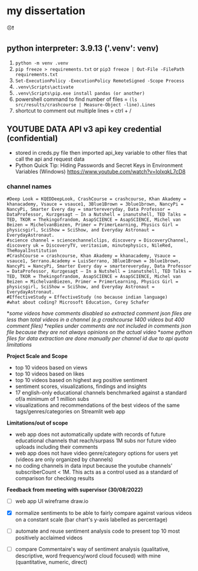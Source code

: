 # my dissertation 
😣❗
## python interpreter: 3.9.13 ('.venv': venv)

1. `python -m venv .venv`
2. `pip freeze > requirements.txt` or `pip3 freeze | Out-File -FilePath requirements.txt`
3. `Set-ExecutionPolicy -ExecutionPolicy RemoteSigned -Scope Process`
4. `.venv\Scripts\activate`
5. `.venv\Scripts\pip.exe install pandas (or another)`
6. powershell command to find number of files = `(ls src/results/crashcourse | Measure-Object -line).Lines`
7. shortcut to comment out multiple lines = ctrl + /

## YOUTUBE DATA API v3 api key credential (confidential)
- stored in creds.py file then imported api_key variable to other files that call the api and request data 
- Python Quick Tip: Hiding Passwords and Secret Keys in Environment Variables (Windows) https://www.youtube.com/watch?v=IolxqkL7cD8

### channel names
```
#Deep Look = KQEDDeepLook, CrashCourse = crashcourse, Khan Akademy = khanacademy, Vsauce = vsauce1, 3Blue1Brown = 3blue1brown, NancyPi = NancyPi, Smarter Every day = smartereveryday, Data Professor = DataProfessor, Kurzgesagt – In a Nutshell = inanutshell, TED Talks = TED, TKOR = Thekingofrandom, AsapSCIENCE = AsapSCIENCE, Michel van Beizen = MichelvanBiezen, Primer = PrimerLearning, Physics Girl = physicsgirl, SciShow = SciShow, and Everyday Astronaut = EverydayAstronaut. 
#science channel = sciencechannelclips, discovery = DiscoveryChannel, discovery uk = DiscoveryTV, veritasium, minutephysics, NileRed, TheRoyalInstitution 
#CrashCourse = crashcourse, Khan Akademy = khanacademy, Vsauce = vsauce1, Serrano.Academy = LuisSerrano, 3Blue1Brown = 3blue1brown, NancyPi = NancyPi, Smarter Every day = smartereveryday, Data Professor = DataProfessor, Kurzgesagt – In a Nutshell = inanutshell, TED Talks = TED, TKOR = Thekingofrandom, AsapSCIENCE = AsapSCIENCE, Michel van Beizen = MichelvanBiezen, Primer = PrimerLearning, Physics Girl = physicsgirl, SciShow = SciShow, and Everyday Astronaut = EverydayAstronaut. 
#EffectiveStudy = EffectiveStudy (no because indian language)
#what about coding? Microsoft Education, Corey Schafer
```


**some videos have comments disabled so extracted comment json files are less than total videos in a channel (e.g crashcourse 1400 videos but 400 comment files)*
**replies under comments are not included in comments json file because they are not always opinions on the actual video*
**some python files for data extraction are done manually per channel id due to api quota limitations*


**Project Scale and Scope**
- top 10 videos based on views
- top 10 videos based on likes 
- top 10 videos based on highest avg positive sentiment 
- sentiment scores, visualizations, findings and insights
- 17 english-only educational channels benchmarked against a standard of/a minimum of 1 million subs 
- visualizations and recommendations of the best videos of the same tags/genres/categories on Streamlit web app 

**Limitations/out of scope**
- web app does not automatically update with records of future educational channels that reach/surpass 1M subs nor future video uploads including their comments
- web app does not have video genre/category options for users yet (videos are only organized by channels)
- no coding channels in data input because the youtube channels' subscriberCount < 1M. This acts as a control used as a standard of comparison for checking results

**Feedback from meeting with supervisor (30/08/2022)**
- [ ] web app UI wireframe draw.io
- [x] normalize sentiments to be able to fairly compare against various videos on a constant scale (bar chart's y-axis labelled as percentage)
- [ ] automate and reuse sentiment analysis code to present top 10 most positively acclaimed videos 
- [ ] compare Commentaire's way of sentiment analysis (qualitative, descriptive, word frequency/word cloud focused) with mine (quantitative, numeric, direct)

